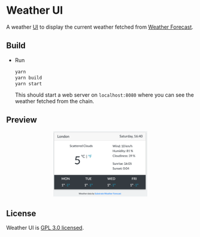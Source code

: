 # Weather UI

A weather [UI](https://github.com/mwrod/weather-widget) to display the current weather fetched from [Weather Forecast](../chain).

## Build

* Run

    ```
    yarn 
    yarn build
    yarn start
    ```

    This should start a web server on `localhost:8080` where you can see the weather fetched from the chain.

## Preview
<p align="center">
  <img src="https://github.com/jiayaoqijia/Weather-Forecast/blob/master/ui/preview.png" width=50%>
</p>


## License

Weather UI is [GPL 3.0 licensed](../LICENSE).
